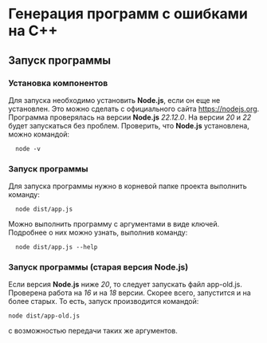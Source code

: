 # Генерация программ с ошибками на C++
## Запуск программы

### Установка компонентов
Для запуска необходимо установить **Node.js**, если он еще не установлен. Это можно сделать с официального сайта https://nodejs.org. Программа проверялась на версии **Node.js** *22.12.0*. На версии *20* и *22* будет запускаться без проблем.
Проверить, что **Node.js** установлена, можно командой:
```
  node -v
```

### Запуск программы
Для запуска программы нужно в корневой папке проекта выполнить команду:
```
  node dist/app.js
```

Можно выполнить программу с аргументами в виде ключей. 
Подробнее о них можно узнать, выполнив команду:
```
  node dist/app.js --help
```
### Запуск программы (старая версия Node.js)
Если версия **Node.js** ниже *20*, то следует запускать файл app-old.js. Проверена работа на *16* и на *18* версии. Скорее всего, запустится и на более старых. То есть, запуск производится командой:
```
node dist/app-old.js
```
с возможностью передачи таких же аргументов.
